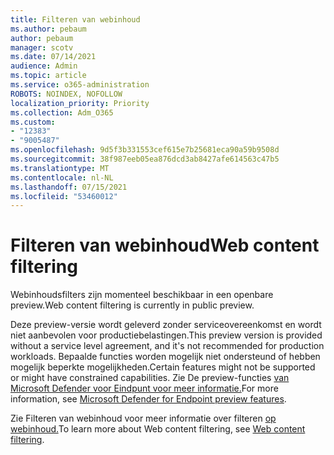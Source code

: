 ```yaml
---
title: Filteren van webinhoud
ms.author: pebaum
author: pebaum
manager: scotv
ms.date: 07/14/2021
audience: Admin
ms.topic: article
ms.service: o365-administration
ROBOTS: NOINDEX, NOFOLLOW
localization_priority: Priority
ms.collection: Adm_O365
ms.custom:
- "12383"
- "9005487"
ms.openlocfilehash: 9d5f3b331553cef615e7b25681eca90a59b9508d
ms.sourcegitcommit: 38f987eeb05ea876dcd3ab8427afe614563c47b5
ms.translationtype: MT
ms.contentlocale: nl-NL
ms.lasthandoff: 07/15/2021
ms.locfileid: "53460012"
---
```

# <a name="web-content-filtering"></a><span data-ttu-id="e0bae-102">Filteren van webinhoud</span><span class="sxs-lookup"><span data-stu-id="e0bae-102">Web content filtering</span></span>

<span data-ttu-id="e0bae-103">Webinhoudsfilters zijn momenteel beschikbaar in een openbare preview.</span><span class="sxs-lookup"><span data-stu-id="e0bae-103">Web content filtering is currently in public preview.</span></span>

<span data-ttu-id="e0bae-104">Deze preview-versie wordt geleverd zonder serviceovereenkomst en wordt niet aanbevolen voor productiebelastingen.</span><span class="sxs-lookup"><span data-stu-id="e0bae-104">This preview version is provided without a service level agreement, and it's not recommended for production workloads.</span></span> <span data-ttu-id="e0bae-105">Bepaalde functies worden mogelijk niet ondersteund of hebben mogelijk beperkte mogelijkheden.</span><span class="sxs-lookup"><span data-stu-id="e0bae-105">Certain features might not be supported or might have constrained capabilities.</span></span> <span data-ttu-id="e0bae-106">Zie De preview-functies [van Microsoft Defender voor Eindpunt voor meer informatie.](/microsoft-365/security/defender-endpoint/preview)</span><span class="sxs-lookup"><span data-stu-id="e0bae-106">For more information, see [Microsoft Defender for Endpoint preview features](/microsoft-365/security/defender-endpoint/preview).</span></span>

<span data-ttu-id="e0bae-107">Zie Filteren van webinhoud voor meer informatie over filteren [op webinhoud.](/microsoft-365/security/defender-endpoint/web-content-filtering)</span><span class="sxs-lookup"><span data-stu-id="e0bae-107">To learn more about Web content filtering, see [Web content filtering](/microsoft-365/security/defender-endpoint/web-content-filtering).</span></span>
